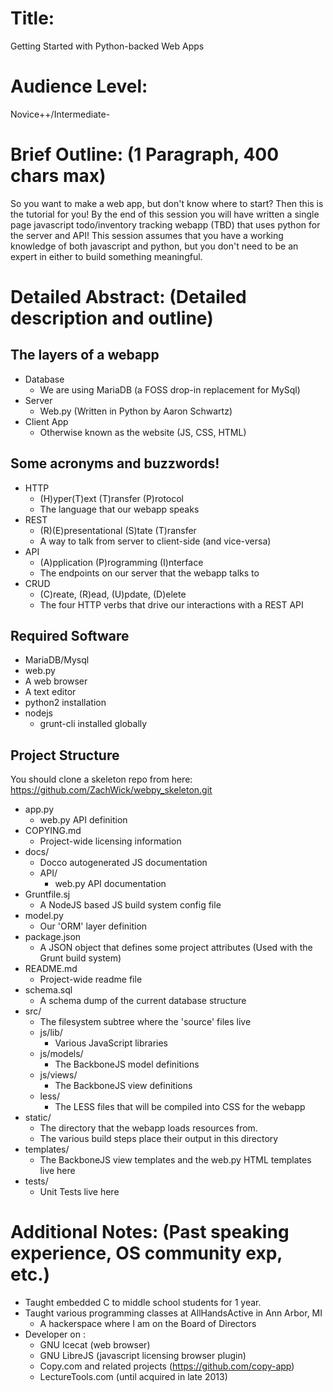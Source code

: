 # Title:
Getting Started with Python-backed Web Apps

# Audience Level:
Novice++/Intermediate-

# Brief Outline: (1 Paragraph, 400 chars max)
So you want to make a web app, but don't know where to start? Then
this is the tutorial for you! By the end of this session you will have
written a single page javascript todo/inventory tracking webapp (TBD)
that uses python for the server and API! This session assumes that you
have a working knowledge of both javascript and python, but you don't
need to be an expert in either to build something meaningful. 

# Detailed Abstract: (Detailed description and outline)

## The layers of a webapp
* Database
    * We are using MariaDB (a FOSS drop-in replacement for MySql)
* Server
    * Web.py (Written in Python by Aaron Schwartz)
* Client App
    * Otherwise known as the website (JS, CSS, HTML) 

## Some acronyms and buzzwords!
* HTTP
    * (H)yper(T)ext (T)ransfer (P)rotocol
	* The language that our webapp speaks
* REST
    * (R)(E)presentational (S)tate (T)ransfer
	* A way to talk from server to client-side (and vice-versa)
* API
    * (A)pplication (P)rogramming (I)nterface
	* The endpoints on our server that the webapp talks to
* CRUD
    * (C)reate, (R)ead, (U)pdate, (D)elete
	* The four HTTP verbs that drive our interactions with a REST API

## Required Software
* MariaDB/Mysql
* web.py
* A web browser
* A text editor
* python2 installation
* nodejs
    * grunt-cli installed globally

## Project Structure
You should clone a skeleton repo from here:
https://github.com/ZachWick/webpy_skeleton.git
* app.py
    * web.py API definition
* COPYING.md
    * Project-wide licensing information
* docs/
    * Docco autogenerated JS documentation
	* API/
	    * web.py API documentation
* Gruntfile.sj
    * A NodeJS based JS build system config file
* model.py
    * Our 'ORM' layer definition
* package.json
    * A JSON object that defines some project attributes (Used with
	the Grunt build system)
* README.md
    * Project-wide readme file
* schema.sql
    * A schema dump of the current database structure
* src/
    * The filesystem subtree where the 'source' files live
	* js/lib/
	    * Various JavaScript libraries
	* js/models/
        * The BackboneJS model definitions
	* js/views/
	    * The BackboneJS view definitions
	* less/
	    * The LESS files that will be compiled into CSS for the webapp
* static/
    * The directory that the webapp loads resources from.
	* The various build steps place their output in this directory
* templates/
    * The BackboneJS view templates and the web.py HTML templates live
      here
* tests/
    * Unit Tests live here
	
# Additional Notes: (Past speaking experience, OS community exp, etc.)
* Taught embedded C to middle school students for 1 year.
* Taught various programming classes at AllHandsActive in Ann Arbor,
  MI
    * A hackerspace where I am on the Board of Directors
* Developer on :
    * GNU Icecat (web browser)
    * GNU LibreJS (javascript licensing browser plugin)
	* Copy.com and related projects (https://github.com/copy-app)
	* LectureTools.com (until acquired in late 2013)




